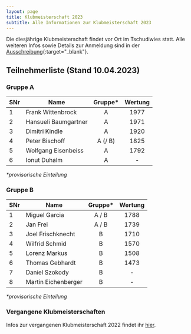 ```yaml
---
layout: page
title: Klubmeisterschaft 2023
subtitle: Alle Informationen zur Klubmeisterschaft 2023
---
```


Die diesjährige Klubmeisterschaft findet vor Ort im Tschudiwies statt. Alle weiteren Infos sowie Details zur Anmeldung
sind in der [Ausschreibung](Klubmeisterschaft2023.pdf){:target="\_blank"}.

## Teilnehmerliste (Stand 10.04.2023)

### Gruppe A

| SNr | Name                 | Gruppe* | Wertung |
|-----|----------------------|:-------:|:-------:|
| 1   | Frank Wittenbrock    |    A    |  1977   |
| 2   | Hansueli Baumgartner |    A    |  1971   |
| 3   | Dimitri Kindle       |    A    |  1920   |
| 4   | Peter Bischoff       | A (/ B) |  1825   |
| 5   | Wolfgang Eisenbeiss  |    A    |  1792   |
| 6   | Ionut Duhalm         |    A    |    -    |

_*provisorische Einteilung_

### Gruppe B

| SNr | Name                | Gruppe* | Wertung |
|-----|---------------------|:-------:|:-------:|
| 1   | Miguel Garcia       |  A / B  |  1788   |
| 2   | Jan Frei            |  A / B  |  1739   |
| 3   | Joel Frischknecht   |    B    |  1710   |
| 4   | Wilfrid Schmid      |    B    |  1570   |
| 5   | Lorenz Markus       |    B    |  1508   |
| 6   | Thomas Gebhardt     |    B    |  1473   |
| 7   | Daniel Szokody      |    B    |    -    |
| 8   | Martin Eichenberger |    B    |    -    |

_*provisorische Einteilung_

### Vergangene Klubmeisterschaften

Infos zur vergangenen Klubmeisterschaft 2022 findet ihr [hier](../2022).
